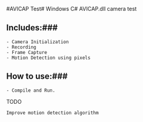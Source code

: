 #AVICAP Test#
Windows C# AVICAP.dll camera test 

## Includes:###
~~~
- Camera Initialization
- Recording
- Frame Capture
- Motion Detection using pixels
~~~

## How to use:###
~~~
- Compile and Run.
~~~

TODO
~~~
Improve motion detection algorithm
~~~